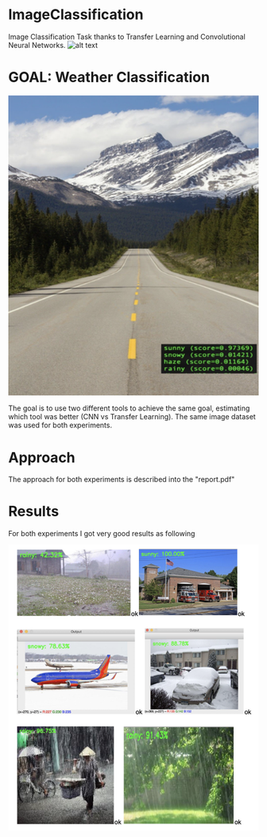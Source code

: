 # ImageClassification
Image Classification Task thanks to Transfer Learning and Convolutional Neural Networks.
![alt text](https://miro.medium.com/max/2048/1*1YGLNeWWyEsA9NpNK6Y0UA.jpeg)


# GOAL: Weather Classification


![](a.jpg)


The goal is to use two different tools to achieve the same goal, estimating which tool was better (CNN vs Transfer Learning). The same image dataset was used for both experiments.

# Approach
The approach for both experiments is described into the "report.pdf"

# Results
For both experiments I got very good results as following


![](b.jpg)


